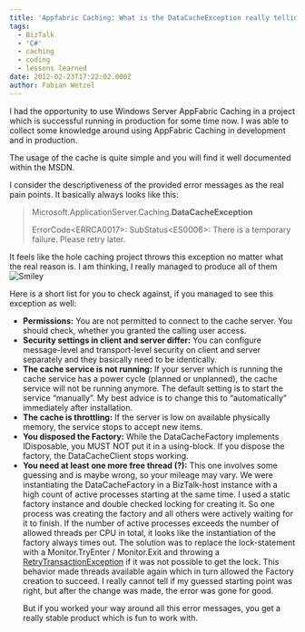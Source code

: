 ```yaml
---
title: 'Appfabric Caching: What is the DataCacheException really telling?'
tags:
  - BizTalk
  - 'C#'
  - caching
  - coding
  - lessons learned
date: 2012-02-23T17:22:02.000Z
author: Fabian Wetzel
---
```


I had the opportunity to use Windows Server AppFabric Caching in a project which is successful running in production for some time now. I was able to collect some knowledge around using AppFabric Caching in development and in production.

The usage of the cache is quite simple and you will find it well documented within the MSDN.

I consider the descriptiveness of the provided error messages as the real pain points. It basically always looks like this:
 > Microsoft.ApplicationServer.Caching.**DataCacheException** <p>ErrorCode&lt;ERRCA0017&gt;: SubStatus&lt;ES0006&gt;: There is a temporary failure. Please retry later. 

It feels like the hole caching project throws this exception no matter what the real reason is. I am thinking, I really managed to produce all of them ![Smiley](https://az275061.vo.msecnd.net/blogmedia/2012/02/wlEmoticon-smile1.png) <p>Here is a short list for you to check against, if you managed to see this exception as well: 

*   **Permissions:** You are not permitted to connect to the cache server. You should check, whether you granted the calling user access.
*   **Security settings in client and server differ:** You can configure message-level and transport-level security on client and server separately and they basically need to be identically.
*   **The cache service is not running:** If your server which is running the cache service has a power cycle (planned or unplanned), the cache service will not be running anymore. The default setting is to start the service “manually”. My best advice is to change this to “automatically” immediately after installation.
*   **The cache is throttling:** If the server is low on available physically memory, the service stops to accept new items.
*   **You disposed the Factory:** While the DataCacheFactory implements IDisposable, you MUST NOT put it in a using-block. If you dispose the factory, the DataCacheClient stops working.
*   **You need at least one more free thread (?):** This one involves some guessing and is maybe wrong, so your mileage may vary. We were instantiating the DataCacheFactory in a BizTalk-host instance with a high count of active processes starting at the same time. I used a static factory instance and double checked locking for creating it. So one process was creating the factory and all others were actively waiting for it to finish. If the number of active processes exceeds the number of allowed threads per CPU in total, it looks like the instantiation of the factory always times out. The solution was to replace the lock-statement with a Monitor.TryEnter / Monitor.Exit and throwing a [RetryTransactionException](http://msdn.microsoft.com/en-us/library/microsoft.xlangs.basetypes.retrytransactionexception%28v=bts.10%29.aspx) if it was not possible to get the lock. This behavior made threads available again which in turn allowed the Factory creation to succeed. I really cannot tell if my guessed starting point was right, but after the change was made, the error was gone for good. <p>But if you worked your way around all this error messages, you get a really stable product which is fun to work with.


